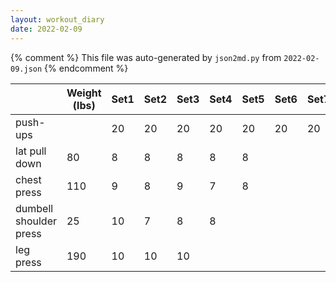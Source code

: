 ```yaml
---
layout: workout_diary
date: 2022-02-09
---
```


{% comment %}
    This file was auto-generated by `json2md.py` from `2022-02-09.json`
{% endcomment %}

|  | Weight (lbs) | Set1 | Set2 | Set3 | Set4 | Set5 | Set6 | Set7 | Set8 | Set9 | Set10 | Set11 | Set12 |
|--|--------------|------|------|------|------|------|------|------|------|------|-------|-------|-------|
| push-ups |  | 20 | 20 | 20 | 20 | 20 | 20 | 20 | 20 | 20 | 20 | 20 | 20 |
| lat pull down | 80 | 8 | 8 | 8 | 8 | 8 |  |  |  |  |  |  |  |
| chest press | 110 | 9 | 8 | 9 | 7 | 8 |  |  |  |  |  |  |  |
| dumbell shoulder press | 25 | 10 | 7 | 8 | 8 |  |  |  |  |  |  |  |  |
| leg press | 190 | 10 | 10 | 10 |  |  |  |  |  |  |  |  |  |
